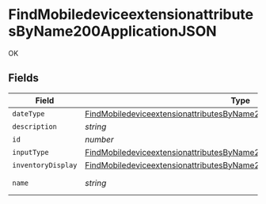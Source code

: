 # FindMobiledeviceextensionattributesByName200ApplicationJSON

OK


## Fields

| Field                                                                                                                                                                                 | Type                                                                                                                                                                                  | Required                                                                                                                                                                              | Description                                                                                                                                                                           | Example                                                                                                                                                                               |
| ------------------------------------------------------------------------------------------------------------------------------------------------------------------------------------- | ------------------------------------------------------------------------------------------------------------------------------------------------------------------------------------- | ------------------------------------------------------------------------------------------------------------------------------------------------------------------------------------- | ------------------------------------------------------------------------------------------------------------------------------------------------------------------------------------- | ------------------------------------------------------------------------------------------------------------------------------------------------------------------------------------- |
| `dateType`                                                                                                                                                                            | [FindMobiledeviceextensionattributesByName200ApplicationJSONDateType](../../models/operations/findmobiledeviceextensionattributesbyname200applicationjsondatetype.md)                 | :heavy_minus_sign:                                                                                                                                                                    | N/A                                                                                                                                                                                   |                                                                                                                                                                                       |
| `description`                                                                                                                                                                         | *string*                                                                                                                                                                              | :heavy_minus_sign:                                                                                                                                                                    | N/A                                                                                                                                                                                   |                                                                                                                                                                                       |
| `id`                                                                                                                                                                                  | *number*                                                                                                                                                                              | :heavy_minus_sign:                                                                                                                                                                    | N/A                                                                                                                                                                                   | 1                                                                                                                                                                                     |
| `inputType`                                                                                                                                                                           | [FindMobiledeviceextensionattributesByName200ApplicationJSONInputType](../../models/operations/findmobiledeviceextensionattributesbyname200applicationjsoninputtype.md)               | :heavy_minus_sign:                                                                                                                                                                    | N/A                                                                                                                                                                                   |                                                                                                                                                                                       |
| `inventoryDisplay`                                                                                                                                                                    | [FindMobiledeviceextensionattributesByName200ApplicationJSONInventoryDisplay](../../models/operations/findmobiledeviceextensionattributesbyname200applicationjsoninventorydisplay.md) | :heavy_minus_sign:                                                                                                                                                                    | N/A                                                                                                                                                                                   |                                                                                                                                                                                       |
| `name`                                                                                                                                                                                | *string*                                                                                                                                                                              | :heavy_check_mark:                                                                                                                                                                    | N/A                                                                                                                                                                                   | Asset Selector                                                                                                                                                                        |
